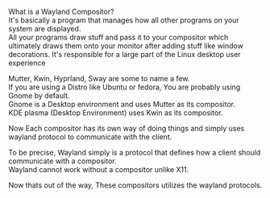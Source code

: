 What is a Wayland Compositor? \
It's basically a program that manages how all other programs on your system are displayed. \
All your programs draw stuff 
and pass it to your compositor which ultimately draws them onto your monitor after adding stuff like window decorations. 
It's responsible for a large part of the Linux desktop user experience

Mutter, Kwin, Hyprland, Sway are some to name a few. \
If you are using a Distro like Ubuntu or fedora, You are probably using Gnome by default. \
Gnome is a Desktop environment and uses Mutter as its compositor. \
KDE plasma (Desktop Environment) uses Kwin as its compositor.

Now Each compositor has its own way of doing things and simply uses wayland protocol to communicate with the client.

To be precise, Wayland simply is a protocol that defines how a client should
communicate with a compositor. \
Wayland cannot work without a compositor unlike X11.

Now thats out of the way, 
These compositors utilizes the wayland protocols.

